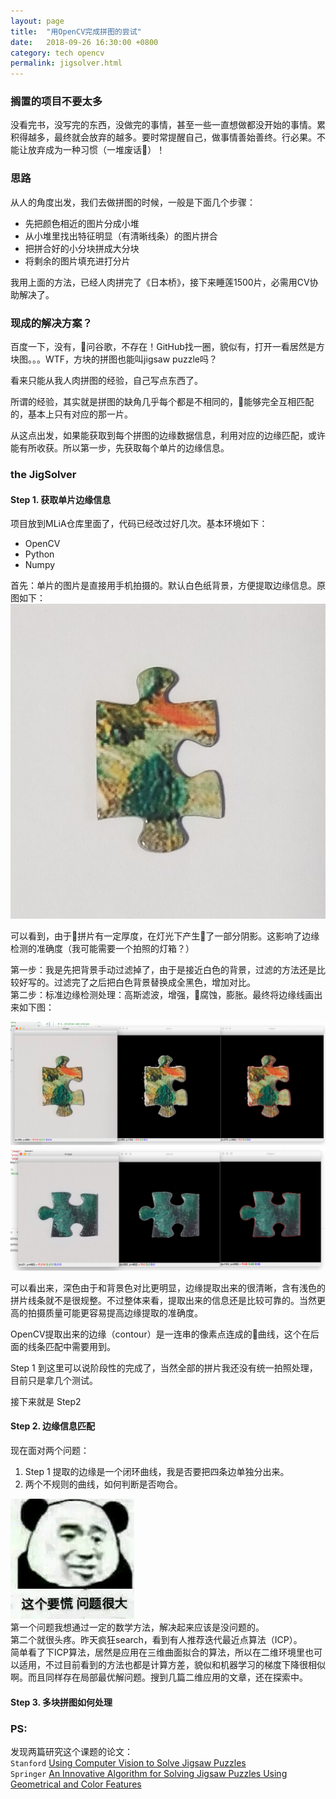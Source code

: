 ```yaml
---
layout: page
title:  "用OpenCV完成拼图的尝试"
date:   2018-09-26 16:30:00 +0800
category: tech opencv
permalink: jigsolver.html
---
```


### 搁置的项目不要太多

没看完书，没写完的东西，没做完的事情，甚至一些一直想做都没开始的事情。累积得越多，最终就会放弃的越多。要时常提醒自己，做事情善始善终。行必果。不能让放弃成为一种习惯（一堆废话）！

### 思路

从人的角度出发，我们去做拼图的时候，一般是下面几个步骤：
* 先把颜色相近的图片分成小堆
* 从小堆里找出特征明显（有清晰线条）的图片拼合
* 把拼合好的小分块拼成大分块
* 将剩余的图片填充进打分片

我用上面的方法，已经人肉拼完了《日本桥》，接下来睡莲1500片，必需用CV协助解决了。
<!-- ![bridge](/assets/post-images/jigsolver/bridge.jpeg) -->

### 现成的解决方案？

百度一下，没有，问谷歌，不存在！GitHub找一圈，貌似有，打开一看居然是方块图。。。WTF，方块的拼图也能叫jigsaw puzzle吗？

看来只能从我人肉拼图的经验，自己写点东西了。

所谓的经验，其实就是拼图的缺角几乎每个都是不相同的，能够完全互相匹配的，基本上只有对应的那一片。

从这点出发，如果能获取到每个拼图的边缘数据信息，利用对应的边缘匹配，或许能有所收获。所以第一步，先获取每个单片的边缘信息。

### the JigSolver

#### Step 1. 获取单片边缘信息
项目放到MLiA仓库里面了，代码已经改过好几次。基本环境如下：
* OpenCV
* Python
* Numpy

首先：单片的图片是直接用手机拍摄的。默认白色纸背景，方便提取边缘信息。原图如下：
![jigsawpiece](/assets/post-images/jigsolver/jig004.jpeg)

可以看到，由于拼片有一定厚度，在灯光下产生了一部分阴影。这影响了边缘检测的准确度（我可能需要一个拍照的灯箱？）

第一步：我是先把背景手动过滤掉了，由于是接近白色的背景，过滤的方法还是比较好写的。过滤完了之后把白色背景替换成全黑色，增加对比。  
第二步：标准边缘检测处理：高斯滤波，增强，腐蚀，膨胀。最终将边缘线画出来如下图：

![edges01](/assets/post-images/jigsolver/1548526144724.jpg)
![edges02](/assets/post-images/jigsolver/1548526319144.jpg)

可以看出来，深色由于和背景色对比更明显，边缘提取出来的很清晰，含有浅色的拼片线条就不是很规整。不过整体来看，提取出来的信息还是比较可靠的。当然更高的拍摄质量可能更容易提高边缘提取的准确度。

OpenCV提取出来的边缘（contour）是一连串的像素点连成的曲线，这个在后面的线条匹配中需要用到。

Step 1 到这里可以说阶段性的完成了，当然全部的拼片我还没有统一拍照处理，目前只是拿几个测试。

接下来就是 Step2

#### Step 2. 边缘信息匹配

现在面对两个问题：
1. Step 1 提取的边缘是一个闭环曲线，我是否要把四条边单独分出来。
2. 两个不规则的曲线，如何判断是否吻合。   

![edges02](/assets/post-images/jigsolver/problem.jpg)  
第一个问题我想通过一定的数学方法，解决起来应该是没问题的。  
第二个就很头疼。昨天疯狂search，看到有人推荐迭代最近点算法（ICP）。  
简单看了下ICP算法，居然是应用在三维曲面拟合的算法，所以在二维环境里也可以适用，不过目前看到的方法也都是计算方差，貌似和机器学习的梯度下降很相似啊。而且同样存在局部最优解问题。搜到几篇二维应用的文章，还在探索中。

#### Step 3. 多块拼图如何处理


### PS:
发现两篇研究这个课题的论文：  
`Stanford` [Using Computer Vision to Solve Jigsaw Puzzles](https://web.stanford.edu/class/cs231a/prev_projects_2016/computer-vision-solve__1_.pdf)   
`Springer` [An Innovative Algorithm for Solving Jigsaw Puzzles
Using Geometrical and Color Features](https://link.springer.com/content/pdf/10.1007%2F11578079_99.pdf)